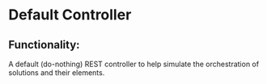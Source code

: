 Default Controller
==================

Functionality:
--------------

A default (do-nothing) REST controller to help simulate the orchestration of solutions and their elements.
